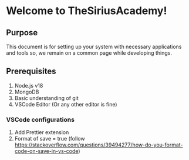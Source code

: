 # Welcome to TheSiriusAcademy!

## Purpose
This document is for setting up your system with necessary applications and tools so, we remain on a common page while developing things.

## Prerequisites
1. Node.js v18
2. MongoDB
3. Basic understanding of git
4. VSCode Editor (Or any other editor is fine)


### VSCode configurations
1. Add Prettier extension
2. Format of save = true (follow https://stackoverflow.com/questions/39494277/how-do-you-format-code-on-save-in-vs-code)
